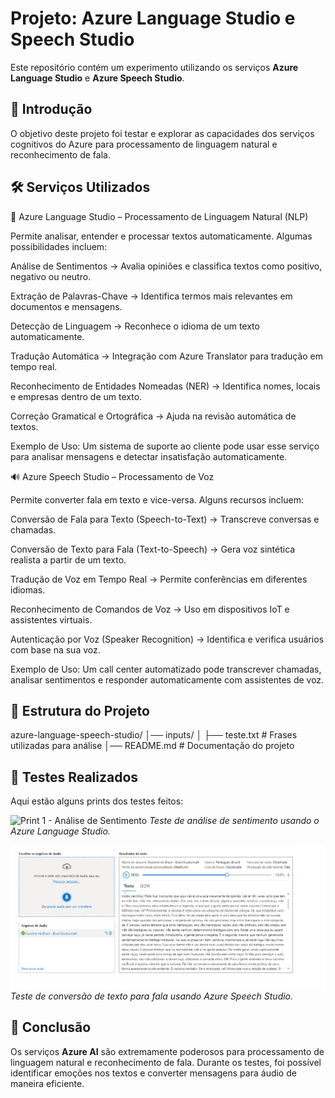 # Projeto: Azure Language Studio e Speech Studio

Este repositório contém um experimento utilizando os serviços **Azure Language Studio** e **Azure Speech Studio**.

## 📌 Introdução
O objetivo deste projeto foi testar e explorar as capacidades dos serviços cognitivos do Azure para processamento de linguagem natural e reconhecimento de fala.

## 🛠️ Serviços Utilizados
📃 Azure Language Studio – Processamento de Linguagem Natural (NLP)

Permite analisar, entender e processar textos automaticamente. Algumas possibilidades incluem:

Análise de Sentimentos → Avalia opiniões e classifica textos como positivo, negativo ou neutro.

Extração de Palavras-Chave → Identifica termos mais relevantes em documentos e mensagens.

Detecção de Linguagem → Reconhece o idioma de um texto automaticamente.

Tradução Automática → Integração com Azure Translator para tradução em tempo real.

Reconhecimento de Entidades Nomeadas (NER) → Identifica nomes, locais e empresas dentro de um texto.

Correção Gramatical e Ortográfica → Ajuda na revisão automática de textos.

Exemplo de Uso: Um sistema de suporte ao cliente pode usar esse serviço para analisar mensagens e detectar insatisfação automaticamente.

🔊 Azure Speech Studio – Processamento de Voz

Permite converter fala em texto e vice-versa. Alguns recursos incluem:

Conversão de Fala para Texto (Speech-to-Text) → Transcreve conversas e chamadas.

Conversão de Texto para Fala (Text-to-Speech) → Gera voz sintética realista a partir de um texto.

Tradução de Voz em Tempo Real → Permite conferências em diferentes idiomas.

Reconhecimento de Comandos de Voz → Uso em dispositivos IoT e assistentes virtuais.

Autenticação por Voz (Speaker Recognition) → Identifica e verifica usuários com base na sua voz.

Exemplo de Uso: Um call center automatizado pode transcrever chamadas, analisar sentimentos e responder automaticamente com assistentes de voz.


## 📂 Estrutura do Projeto
azure-language-speech-studio/
│── inputs/
│   ├── teste.txt  # Frases utilizadas para análise
│── README.md       # Documentação do projeto

## 🔬 Testes Realizados
Aqui estão alguns prints dos testes feitos:

![Print 1 - Análise de Sentimento](./prints/language-studio.png)
*Teste de análise de sentimento usando o Azure Language Studio.*

![Print 2 - Texto para Fala](./prints/teste.jpg)
*Teste de conversão de texto para fala usando Azure Speech Studio.*

## 🚀 Conclusão
Os serviços **Azure AI** são extremamente poderosos para processamento de linguagem natural e reconhecimento de fala. Durante os testes, foi possível identificar emoções nos textos e converter mensagens para áudio de maneira eficiente.

